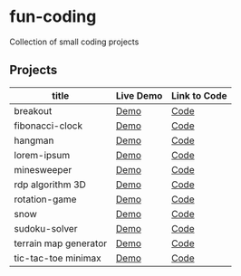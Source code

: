# fun-coding

Collection of small coding projects

## Projects

| title    | Live Demo         | Link to Code                                                            |
|----------|-------------------|-------------------------------------------------------------------------|
| breakout | [Demo](/breakout) | [Code](https://github.com/mikakruschel/fun-coding/tree/master/breakout) |
| fibonacci-clock | [Demo](/fibonacci-clock) | [Code](https://github.com/mikakruschel/fun-coding/tree/master/fibonacci-clock) |
| hangman | [Demo](/hangman) | [Code](https://github.com/mikakruschel/fun-coding/tree/master/hangman) |
| lorem-ipsum | [Demo](/lorem-ipsum) | [Code](https://github.com/mikakruschel/fun-coding/tree/master/lorem-ipsum) |
| minesweeper | [Demo](/minesweeper) | [Code](https://github.com/mikakruschel/fun-coding/tree/master/minesweeper) |
| rdp algorithm 3D | [Demo](/rdp%20algorithm%203D) | [Code](https://github.com/mikakruschel/fun-coding/tree/master/rdp%20algorithm%203D) |
| rotation-game | [Demo](/rotation-game) | [Code](https://github.com/mikakruschel/fun-coding/tree/master/rotation-game) |
| snow | [Demo](/snow) | [Code](https://github.com/mikakruschel/fun-coding/tree/master/snow) |
| sudoku-solver | [Demo](/sudoku-solver) | [Code](https://github.com/mikakruschel/fun-coding/tree/master/sudoku-solver) |
| terrain map generator | [Demo](/terrain%20map%20generator) | [Code](https://github.com/mikakruschel/fun-coding/tree/master/terrain%20map%20generator) |
| tic-tac-toe minimax | [Demo](/breakout) | [Code](https://github.com/mikakruschel/fun-coding/tree/master/tictactoe-minimax) |
